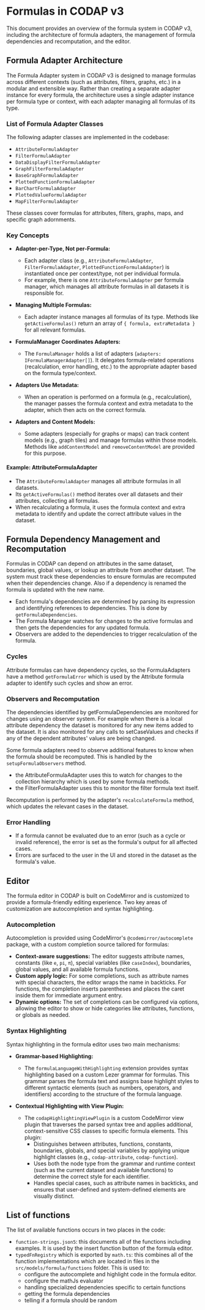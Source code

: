 # Formulas in CODAP v3

This document provides an overview of the formula system in CODAP v3, including the architecture of formula adapters, the management of formula dependencies and recomputation, and the editor.

## Formula Adapter Architecture

The Formula Adapter system in CODAP v3 is designed to manage formulas across different contexts (such as attributes, filters, graphs, etc.) in a modular and extensible way. Rather than creating a separate adapter instance for every formula, the architecture uses a single adapter instance per formula type or context, with each adapter managing all formulas of its type.

### List of Formula Adapter Classes

The following adapter classes are implemented in the codebase:

- `AttributeFormulaAdapter`
- `FilterFormulaAdapter`
- `DataDisplayFilterFormulaAdapter`
- `GraphFilterFormulaAdapter`
- `BaseGraphFormulaAdapter`
- `PlottedFunctionFormulaAdapter`
- `BarChartFormulaAdapter`
- `PlottedValueFormulaAdapter`
- `MapFilterFormulaAdapter`

These classes cover formulas for attributes, filters, graphs, maps, and specific graph adornments.

### Key Concepts

- **Adapter-per-Type, Not per-Formula:**
  - Each adapter class (e.g., `AttributeFormulaAdapter`, `FilterFormulaAdapter`, `PlottedFunctionFormulaAdapter`) is instantiated once per context/type, not per individual formula.
  - For example, there is one `AttributeFormulaAdapter` per formula manager, which manages all attribute formulas in all datasets it is responsible for.

- **Managing Multiple Formulas:**
  - Each adapter instance manages all formulas of its type. Methods like `getActiveFormulas()` return an array of `{ formula, extraMetadata }` for all relevant formulas.

- **FormulaManager Coordinates Adapters:**
  - The `FormulaManager` holds a list of adapters (`adapters: IFormulaManagerAdapter[]`). It delegates formula-related operations (recalculation, error handling, etc.) to the appropriate adapter based on the formula type/context.

- **Adapters Use Metadata:**
  - When an operation is performed on a formula (e.g., recalculation), the manager passes the formula context and extra metadata to the adapter, which then acts on the correct formula.

- **Adapters and Content Models:**
  - Some adapters (especially for graphs or maps) can track content models (e.g., graph tiles) and manage formulas within those models. Methods like `addContentModel` and `removeContentModel` are provided for this purpose.

#### Example: AttributeFormulaAdapter

- The `AttributeFormulaAdapter` manages all attribute formulas in all datasets.
- Its `getActiveFormulas()` method iterates over all datasets and their attributes, collecting all formulas.
- When recalculating a formula, it uses the formula context and extra metadata to identify and update the correct attribute values in the dataset.

## Formula Dependency Management and Recomputation

Formulas in CODAP can depend on attributes in the same dataset, boundaries, global values, or lookup an attribute from another dataset. The system must track these dependencies to ensure formulas are recomputed when their dependencies change. Also if a dependency is renamed the formula is updated with the new name.

- Each formula's dependencies are determined by parsing its expression and identifying references to dependencies. This is done by `getFormulaDependencies`.
- The Formula Manager watches for changes to the active formulas and then gets the dependencies for any updated formula.
- Observers are added to the dependencies to trigger recalculation of the formula.

### Cycles

Attribute formulas can have dependency cycles, so the FormulaAdapters have a method `getFormulaError` which is used by the Attribute formula adapter to identify such cycles and show an error.

### Observers and Recomputation

The dependencies identified by getFormulaDependencies are monitored for changes using an observer system. For example when there is a local attribute dependency the dataset is monitored for any new items added to the dataset. It is also monitored for any calls to setCaseValues and checks if any of the dependent attributes' values are being changed.

Some formula adapters need to observe additional features to know when the formula should be recomputed. This is handled by the `setupFormulaObservers` method.
- the AttributeFormulaAdapter uses this to watch for changes to the collection hierarchy which is used by some formula methods.
- the FilterFormulaAdapter uses this to monitor the filter formula text itself.

Recomputation is performed by the adapter's `recalculateFormula` method, which updates the relevant cases in the dataset.

### Error Handling

- If a formula cannot be evaluated due to an error (such as a cycle or invalid reference), the error is set as the formula's output for all affected cases.
- Errors are surfaced to the user in the UI and stored in the dataset as the formula's value.

## Editor

The formula editor in CODAP is built on CodeMirror and is customized to provide a formula-friendly editing experience. Two key areas of customization are autocompletion and syntax highlighting.

### Autocompletion

Autocompletion is provided using CodeMirror's `@codemirror/autocomplete` package, with a custom completion source tailored for formulas:
- **Context-aware suggestions:** The editor suggests attribute names, constants (like `e`, `pi`, `π`), special variables (like `caseIndex`), boundaries, global values, and all available formula functions.
- **Custom apply logic:** For some completions, such as attribute names with special characters, the editor wraps the name in backticks. For functions, the completion inserts parentheses and places the caret inside them for immediate argument entry.
- **Dynamic options:** The set of completions can be configured via options, allowing the editor to show or hide categories like attributes, functions, or globals as needed.

### Syntax Highlighting

Syntax highlighting in the formula editor uses two main mechanisms:

- **Grammar-based Highlighting:**
  - The `formulaLanguageWithHighlighting` extension provides syntax highlighting based on a custom Lezer grammar for formulas. This grammar parses the formula text and assigns base highlight styles to different syntactic elements (such as numbers, operators, and identifiers) according to the structure of the formula language.

- **Contextual Highlighting with View Plugin:**
  - The `codapHighlightingViewPlugin` is a custom CodeMirror view plugin that traverses the parsed syntax tree and applies additional, context-sensitive CSS classes to specific formula elements. This plugin:
    - Distinguishes between attributes, functions, constants, boundaries, globals, and special variables by applying unique highlight classes (e.g., `codap-attribute`, `codap-function`).
    - Uses both the node type from the grammar and runtime context (such as the current dataset and available functions) to determine the correct style for each identifier.
    - Handles special cases, such as attribute names in backticks, and ensures that user-defined and system-defined elements are visually distinct.

## List of functions

The list of available functions occurs in two places in the code:
- `function-strings.json5`: this documents all of the functions including examples. It is used by the insert function button of the formula editor.
- `typedFnRegistry` which is exported by `math.ts`: this combines all of the function implementations which are located in files in the `src/models/formula/functions` folder. This is used to:
  - configure the autocomplete and highlight code in the formula editor.
  - configure the mathJs evaluator
  - handling specialized dependencies specific to certain functions
  - getting the formula dependencies
  - telling if a formula should be random

